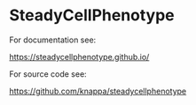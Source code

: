 
# SteadyCellPhenotype

For documentation see:

https://steadycellphenotype.github.io/

For source code see:

https://github.com/knappa/steadycellphenotype
